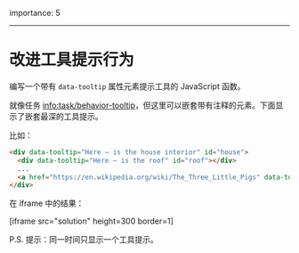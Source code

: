importance: 5

---

# 改进工具提示行为

编写一个带有 `data-tooltip` 属性元素提示工具的 JavaScript 函数。

就像任务 <info:task/behavior-tooltip>，但这里可以嵌套带有注释的元素。下面显示了嵌套最深的工具提示。

比如：

```html
<div data-tooltip="Here – is the house interior" id="house">
  <div data-tooltip="Here – is the roof" id="roof"></div>
  ...
  <a href="https://en.wikipedia.org/wiki/The_Three_Little_Pigs" data-tooltip="Read on…">Hover over me</a>
</div>
```

在 iframe 中的结果：

[iframe src="solution" height=300 border=1]

P.S. 提示：同一时间只显示一个工具提示。
